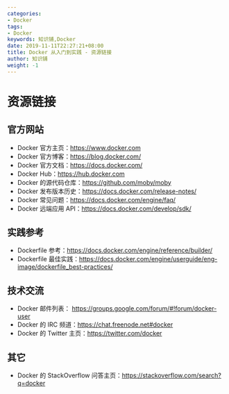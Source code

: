 ```yaml
---
categories:
- Docker
tags:
- Docker  
keywords: 知识铺,Docker
date: 2019-11-11T22:27:21+08:00
title: Docker 从入门到实践 - 资源链接
author: 知识铺
weight: -1
---
```


# 资源链接

## 官方网站

* Docker 官方主页：https://www.docker.com
* Docker 官方博客：https://blog.docker.com/
* Docker 官方文档：https://docs.docker.com/
* Docker Hub：https://hub.docker.com
* Docker 的源代码仓库：https://github.com/moby/moby
* Docker 发布版本历史：https://docs.docker.com/release-notes/
* Docker 常见问题：https://docs.docker.com/engine/faq/
* Docker 远端应用 API：https://docs.docker.com/develop/sdk/

## 实践参考

* Dockerfile 参考：https://docs.docker.com/engine/reference/builder/
* Dockerfile 最佳实践：https://docs.docker.com/engine/userguide/eng-image/dockerfile_best-practices/

## 技术交流

* Docker 邮件列表： https://groups.google.com/forum/#!forum/docker-user
* Docker 的 IRC 频道：https://chat.freenode.net#docker
* Docker 的 Twitter 主页：https://twitter.com/docker

## 其它

* Docker 的 StackOverflow 问答主页：https://stackoverflow.com/search?q=docker
